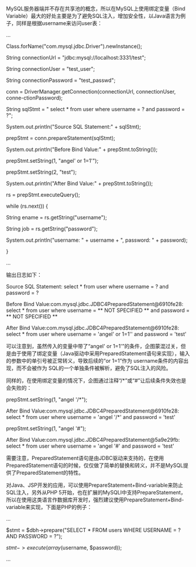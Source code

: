 

MySQL服务器端并不存在共享池的概念，所以在MySQL上使用绑定变量（Bind Variable）最大的好处主要是为了避免SQL注入，增加安全性，以Java语言为例子，同样是根据username来访问user表：

…

Class.forName("com.mysql.jdbc.Driver").newInstance();

String connectionUrl = "jdbc:mysql://localhost:3331/test";

String connectionUser = "test_user";

String connectionPassword = "test_passwd";

conn = DriverManager.getConnection(connectionUrl, connectionUser, conne-ctionPassword);

String sqlStmt = " select * from user where username = ? and password = ?";

System.out.println("Source SQL Statement:" + sqlStmt);

prepStmt = conn.prepareStatement(sqlStmt);

System.out.println("Before Bind Value:" + prepStmt.toString());

prepStmt.setString(1, "angel' or 1=1'");

prepStmt.setString(2, "test");

System.out.println("After Bind Value:" + prepStmt.toString());

rs = prepStmt.executeQuery();

while (rs.next()) {

String ename = rs.getString("username");

String job = rs.getString("password");

System.out.println("username: " + username + ", password: " + password);

}

…

输出日志如下：

Source SQL Statement: select * from user where username = ? and password = ?

Before Bind Value:com.mysql.jdbc.JDBC4PreparedStatement@6910fe28: select * from user where username = ** NOT SPECIFIED ** and password = ** NOT SPECIFIED **

After Bind Value:com.mysql.jdbc.JDBC4PreparedStatement@6910fe28: select * from user where username = 'angel\' or 1=1\'' and password = 'test'

可以注意到，虽然传入的变量中带了“angel' or 1=1'”的条件，企图蒙混过关，但是由于使用了绑定变量（Java驱动中采用PreparedStatement语句来实现），输入的参数中的单引号被正常转义，导致后续的“or 1=1”作为 username条件的内容出现，而不会被作为 SQL的一个单独条件被解析，避免了SQL注入的风险。

同样的，在使用绑定变量的情况下，企图通过注释“/*”或“#”让后续条件失效也是会失败的：

prepStmt.setString(1, "angel '/*");

After Bind Value:com.mysql.jdbc.JDBC4PreparedStatement@6910fe28: select * from user where username = 'angel \'/*' and password = 'test'

prepStmt.setString(1, "angel '#");

After Bind Value:com.mysql.jdbc.JDBC4PreparedStatement@5a9e29fb: select * from user where username = 'angel \'#' and password = 'test'

需要注意，PreparedStatement语句是由JDBC驱动来支持的，在使用PreparedStatement语句的时候，仅仅做了简单的替换和转义，并不是MySQL提供了PreparedStatement的特性。

对Java、JSP开发的应用，可以使用PrepareStatement+Bind-variable来防止SQL注入，另外从PHP 5开始，也在扩展的MySQLI中支持PrepareStatement，所以在使用这类语言作数据库开发时，强烈建议使用PrepareStatement+Bind-variable来实现，下面是PHP的例子：

…

$stmt = $dbh->prepare("SELECT * FROM users WHERE USERNAME = ? AND PASSWORD = ?");

$stmt->execute(array($username, $password));

…



